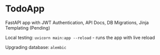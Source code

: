 # TodoApp
FastAPI app with JWT Authentication, API Docs, DB Migrations, Jinja Templating (Pending)

Local testing:
`uvicorn main:app --reload` - runs the app with live reload

Upgrading database:
`alembic `
